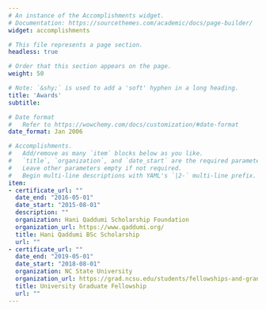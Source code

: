 ```yaml
---
# An instance of the Accomplishments widget.
# Documentation: https://sourcethemes.com/academic/docs/page-builder/
widget: accomplishments

# This file represents a page section.
headless: true

# Order that this section appears on the page.
weight: 50

# Note: `&shy;` is used to add a 'soft' hyphen in a long heading.
title: 'Awards'
subtitle:

# Date format
#   Refer to https://wowchemy.com/docs/customization/#date-format
date_format: Jan 2006

# Accomplishments.
#   Add/remove as many `item` blocks below as you like.
#   `title`, `organization`, and `date_start` are the required parameters.
#   Leave other parameters empty if not required.
#   Begin multi-line descriptions with YAML's `|2-` multi-line prefix.
item:
- certificate_url: ""
  date_end: "2016-05-01"
  date_start: "2015-08-01"
  description: ""
  organization: Hani Qaddumi Scholarship Foundation
  organization_url: https://www.qaddumi.org/
  title: Hani Qaddumi BSc Scholarship
  url: ""
- certificate_url: ""
  date_end: "2019-05-01"
  date_start: "2018-08-01"
  organization: NC State University
  organization_url: https://grad.ncsu.edu/students/fellowships-and-grants/opportunities/university-graduate-fellowships/
  title: University Graduate Fellowship
  url: ""
---
```


